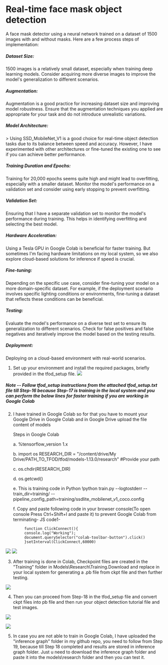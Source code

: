 <h1>Real-time face mask object detection</h1>

A face mask detector using a neural network trained on a dataset of 1500 images with and without masks. Here are a few process steps of implementation:

<h5>Dataset Size:</h5> 1500 images is a relatively small dataset, especially when training deep learning models. Consider acquiring more diverse images to improve the model's generalization to different scenarios.

<h5>Augmentation:</h5> Augmentation is a good practice for increasing dataset size and improving model robustness. Ensure that the augmentation techniques you applied are appropriate for your task and do not introduce unrealistic variations.

<h5>Model Architecture:</h5>> Using SSD_MobileNet_V1 is a good choice for real-time object detection tasks due to its balance between speed and accuracy. However, I have experimented with other architectures or fine-tuned the existing one to see if you can achieve better performance.

<h5>Training Duration and Epochs:</h5> Training for 20,000 epochs seems quite high and might lead to overfitting, especially with a smaller dataset. Monitor the model's performance on a validation set and consider using early stopping to prevent overfitting.

<h5>Validation Set:</h5> Ensuring that I have a separate validation set to monitor the model's performance during training. This helps in identifying overfitting and selecting the best model.

<h5>Hardware Acceleration:</h5> Using a Tesla GPU in Google Colab is beneficial for faster training. But sometimes I'm facing hardware limitations on my local system, so we also explore cloud-based solutions for inference if speed is crucial.

<h5>Fine-tuning:</h5> Depending on the specific use case, consider fine-tuning your model on a more domain-specific dataset. For example, if the deployment scenario involves specific lighting conditions or environments, fine-tuning a dataset that reflects these conditions can be beneficial.

<h5>Testing:</h5> Evaluate the model's performance on a diverse test set to ensure its generalization to different scenarios. Check for false positives and false negatives and iteratively improve the model based on the testing results.

<h5>Deployment:</h5> Deploying on a cloud-based environment with real-world scenarios. 

1. Set up your environment and install the required packages, briefly provided in the tfod_setup file.
 ![](Screenshots/cmd.JPG)

<h5>Note -- Follow tfod_setup instructions from the attached tfod_setup.txt file till Step-16 because Step-17 is training in the local system and you can perform the 
    below lines for faster training if you are working in Google Colab</h5>

2. I have trained in Google Colab so for that you have to mount your Google Drive in Google Colab and in Google Drive upload the file content of models
   
    Steps in Google Colab
   
     a. %tensorflow_version 1.x

     b. import os
     RESEARCH_DIR = "/content/drive/My Drive/PATH_TO_TFOD/tfod/models-1.13.0/research" #Provide your path

     c. os.chdir(RESEARCH_DIR)

     d. os.getcwd()

     e. This is training code in Python !python train.py --logtostderr --train_dir=training/ --pipeline_config_path=training/ssdlite_mobilenet_v1_coco.config

     f. Copy and paste following code in your browser console(To open console Press Ctrl+Shift+I and paste it) to prevent Google Colab from terminating- JS code1-
         
            function ClickConnect(){
            console.log("Working"); 
            document.querySelector("colab-toolbar-button").click() 
            }setInterval(ClickConnect,60000)
      
  ![](Screenshots/colabOutPut.png)
  ![](Screenshots/trainingStartedinColab.jpeg)
  
 3. After training is done in Colab, Checkpoint files are created in the "Training" folder in Models\Research\Training.Download and replace in your local system
    for generating a .pb file from ckpt file and then further testing. 
    
  ![](Screenshots/gdrive.jpg)
    
 4. Then you can proceed from Step-18 in the tfod_setup file and convert ckpt files into pb file and then run your object detection tutorial file and test images.
 
  ![](Screenshots/mask_test.png)
    
  ![](Screenshots/no_mask_test.png)
    
 5. In case you are not able to train in Google Colab, I have uploaded the "inference graph" folder in my github repo, you need to follow from Step 19, because till 
    Step 18 completed and results are stored in inference graph folder. Just u need to download the inference graph folder and paste it into the models\research folder 
    and then you can test it.   
  
  
 
